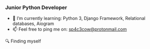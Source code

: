 ### Junior Python Developer
- 🌱 I’m currently learning: Python 3, Django Framework, Relational databases, Aiogram
- 📫 Feel free to ping me on: sp4c3cow@protonmail.com

🔍 Finding myself

<!--
**sp4c3cow/sp4c3cow** is a ✨ _special_ ✨ repository because its `README.md` (this file) appears on your GitHub profile.

Here are some ideas to get you started:

- 🔭 I’m currently working on ...
- 🌱 I’m currently learning ...
- 👯 I’m looking to collaborate on ...
- 🤔 I’m looking for help with ...
- 💬 Ask me about ...
- 📫 How to reach me: ...
- 😄 Pronouns: ...
- ⚡ Fun fact: ...
-->

